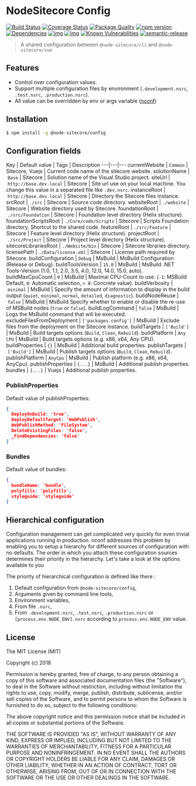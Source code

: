 # NodeSitecore Config

[![Build Status](https://travis-ci.org/NodeSitecore/sitecore-config.svg?branch=master)](https://travis-ci.org/NodeSitecore/sitecore-config)
[![Coverage Status](https://coveralls.io/repos/github/NodeSitecore/sitecore-config/badge.svg?branch=master)](https://coveralls.io/github/NodeSitecore/sitecore-config?branch=master)
[![Package Quality](http://npm.packagequality.com/badge/@node-sitecore/config.png)](http://packagequality.com/#?package=@node-sitecore/config)
[![npm version](https://badge.fury.io/js/%40node-sitecore%2Fconfig.svg)](https://badge.fury.io/js/%40node-sitecore%2Fconfig)
[![Dependencies](https://david-dm.org/NodeSitecore/sitecore-config.svg)](https://david-dm.org/NodeSitecore/sitecore-config#info=dependencies)
[![img](https://david-dm.org/NodeSitecore/sitecore-config/dev-status.svg)](https://david-dm.org/NodeSitecore/sitecore-config/#info=devDependencies)
[![img](https://david-dm.org/NodeSitecore/sitecore-config/peer-status.svg)](https://david-dm.org/NodeSitecore/sitecore-config/#info=peerDependenciess)
[![Known Vulnerabilities](https://snyk.io/test/github/NodeSitecore/sitecore-config/badge.svg)](https://snyk.io/test/github/NodeSitecore/sitecore-config)
[![semantic-release](https://img.shields.io/badge/%20%20%F0%9F%93%A6%F0%9F%9A%80-semantic--release-e10079.svg)](https://github.com/semantic-release/semantic-release)

> A shared configuration between `@node-sitecore/cli` and `@node-sitecore/vue`

## Features

- Control over configuration values.
- Support multiple configuration files by environment (`.development.nsrc`, `.test.nsrc`, `.production.nsrc`).
- All value can be overridden by env or args variable ([nconf](https://github.com/indexzero/nconf))

## Installation

```bash
$ npm install -g @node-sitecore/config
```

## Configuration fields

Key | Default value | Tags | Description
---|---|---
currentWebsite | `Common` | Sitecore, Vuejs | Current code name of the sitecore website.
solutionName | `Base` | Sitecore | Solution name of the Visual Studio project.
siteUrl | `http://base.dev.local` |  Sitecore | Site url use on your local machine. You change this value in a separated file like `.dev.nsrc`.
instanceRoot | `http://base.dev.local` |  Sitecore | Directory the Sitecore files instance.
srcRoot | `./src` |  Sitecore | Source code directory.
websiteRoot | `./website` |  Sitecore | Website directory used by Sitecore.
foundationRoot | `./src/Foundation` |  Sitecore | Foundation level directory (Helix structure).
foundationScriptsRoot | `./Core/code/Scripts` |  Sitecore | Scripts Foundation directory. Shortcut to the shared code.
featureRoot | `./src/Feature` |  Sitecore | Feature level directory (Helix structure).
projectRoot | `./src/Project` |  Sitecore | Project level directory (Helix structure).
sitecoreLibrariesRoot | `./Website/bin` | Sitecore | Sitecore libraries directory.
licensePath | `./Data/license.xml` | Sitecore | License path required by Sitecore.
buildConfiguration | `Debug` | MsBuild | MsBuild Configuration (Release or Debug).
buildToolsVersion | `15.0` | MsBuild | MsBuild .NET Tools-Version (1.0, 1.1, 2.0, 3.5, 4.0, 12.0, 14.0, 15.0, auto).
buildMaxCpuCount | `0` | MsBuild | Maximal CPU-Count to use. (`-1`: MSBuild Default, `0`: Automatic selection, `> 0`: Concrete value).
buildVerbosity | `minimal` | MsBuild | Specify the amount of information to display in the build output (`quiet`, `minimal`, `normal`, `detailed`, `diagnostic`).
buildNodeReuse | `false` | MsBuild | MsBuild Specify whether to enable or disable the re-use of MSBuild nodes (`true` or `false`).
buildLogCommand | `false` | MsBuild | Logs the MsBuild command that will be executed.
excludeFilesFromDeployment | `['packages.config']` | MsBuild | Exclude files from the deployment on the Sitecore instance.
buildTargets | `['Build']` | MsBuild | Build targets options (`Build`, `Clean`, `Rebuild`).
buildPlatform | `Any CPU` | MsBuild | Build targets options (e.g. x86, x64, Any CPU).
buildProperties | `{}` | MsBuild | Additional build properties.
publishTargets | `['Build']` | MsBuild | Publish targets options (`Build`, `Clean`, `Rebuild`).
publishPlatform | `AnyCpu` | MsBuild | Publish platform (e.g. x86, x64, AnyCpu).
publishProperties | `{...}` | MsBuild | Additional publish properties.
bundles | `{...}` | Vuejs | Additional publish properties.

### PublishProperties

Default value of publishProperties:
```json
{
  DeployOnBuild: 'true',
  DeployDefaultTarget: 'WebPublish',
  WebPublishMethod: 'FileSystem',
  DeleteExistingFiles: 'false',
  _FindDependencies: 'false'
}
```

### Bundles

Default value of bundles:
```json
{
  bundleName: 'bundle',
  polyfills: 'polyfills',
  styleguide: 'styleguide'
}
```

## Hierarchical configuration

Configuration management can get complicated very quickly for even trivial applications running in production. nconf addresses this problem by enabling you to setup a hierarchy for different sources of configuration with no defaults. The order in which you attach these configuration sources determines their priority in the hierarchy. Let's take a look at the options available to you

The priority of hierarchical configuration is defined like there :

1. Default configuration from `@node-sitecore/config`,
2. Arguments given by command line tools,
3. Environment variables,
4. From file `.nsrc`,
5. From `.development.nsrc`, `.test.nsrc`, `.production.nsrc` or `[process.env.NODE_ENV].nsrc` according to `process.env.NODE_ENV` value.


## License

The MIT License (MIT)

Copyright (c) 2018

Permission is hereby granted, free of charge, to any person obtaining a copy of this software and associated documentation files (the "Software"), to deal in the Software without restriction, including without limitation the rights to use, copy, modify, merge, publish, distribute, sublicense, and/or sell copies of the Software, and to permit persons to whom the Software is furnished to do so, subject to the following conditions:

The above copyright notice and this permission notice shall be included in all copies or substantial portions of the Software.

THE SOFTWARE IS PROVIDED "AS IS", WITHOUT WARRANTY OF ANY KIND, EXPRESS OR IMPLIED, INCLUDING BUT NOT LIMITED TO THE WARRANTIES OF MERCHANTABILITY, FITNESS FOR A PARTICULAR PURPOSE AND NONINFRINGEMENT. IN NO EVENT SHALL THE AUTHORS OR COPYRIGHT HOLDERS BE LIABLE FOR ANY CLAIM, DAMAGES OR OTHER LIABILITY, WHETHER IN AN ACTION OF CONTRACT, TORT OR OTHERWISE, ARISING FROM, OUT OF OR IN CONNECTION WITH THE SOFTWARE OR THE USE OR OTHER DEALINGS IN THE SOFTWARE.
